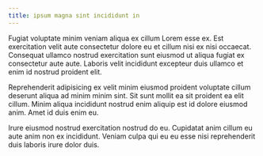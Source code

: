 ```yaml
---
title: ipsum magna sint incididunt in
---
```


Fugiat voluptate minim veniam aliqua ex cillum Lorem esse ex. Est exercitation velit aute consectetur dolore eu et cillum nisi ex nisi occaecat. Consequat ullamco nostrud exercitation sunt eiusmod ut aliqua fugiat ex consectetur aute aute. Laboris velit incididunt excepteur duis ullamco et enim id nostrud proident elit.

Reprehenderit adipisicing ex velit minim eiusmod proident voluptate cillum deserunt aliqua ad minim minim sint. Sit sunt mollit ea sit proident ea elit cillum. Minim aliqua incididunt nostrud enim aliquip est id dolore eiusmod anim. Amet id duis enim eu.

Irure eiusmod nostrud exercitation nostrud do eu. Cupidatat anim cillum eu aute anim non ex incididunt. Veniam culpa qui eu eu esse nisi reprehenderit duis laboris irure dolor duis.